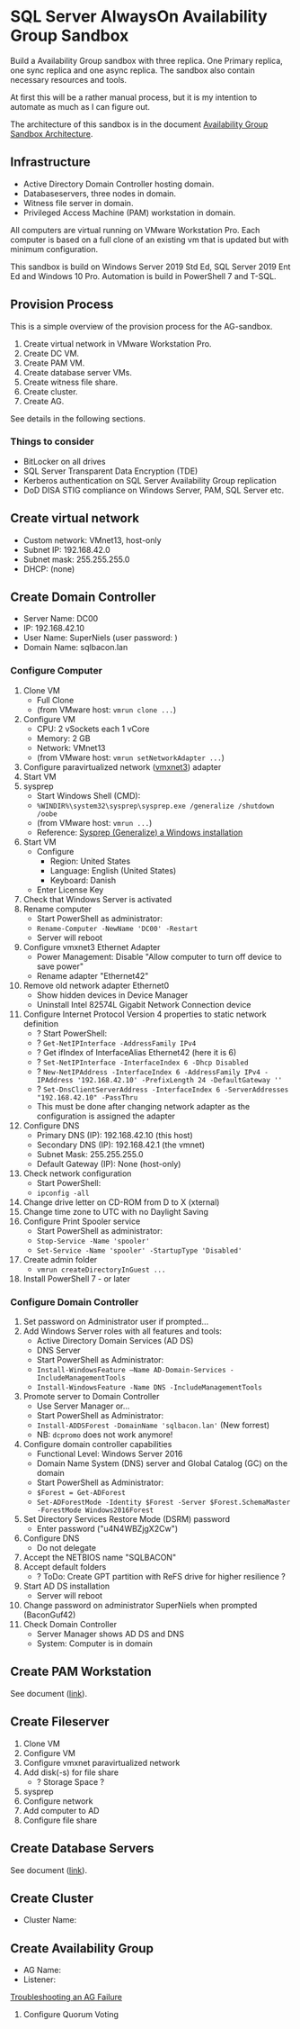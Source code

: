 
# SQL Server AlwaysOn Availability Group Sandbox

Build a Availability Group sandbox with three replica. One Primary replica, one sync replica and one async replica. The sandbox also contain necessary resources and tools.

At first this will be a rather manual process, but it is my intention to automate as much as I can figure out.

The architecture of this sandbox is in the document [Availability Group Sandbox Architecture](SqlAgSandboxArchitecture.md).

## Infrastructure

* Active Directory Domain Controller hosting domain.
* Databaseservers, three nodes in domain.
* Witness file server in domain.
* Privileged Access Machine (PAM) workstation in domain.

All computers are virtual running on VMware Workstation Pro. Each computer is based on a full clone of an existing vm that is updated but with minimum configuration.

This sandbox is build on Windows Server 2019 Std Ed, SQL Server 2019 Ent Ed and Windows 10 Pro. Automation is build in PowerShell 7 and T-SQL.

## Provision Process

This is a simple overview of the provision process for the AG-sandbox.

1) Create virtual network in VMware Workstation Pro.
1) Create DC VM.
1) Create PAM VM.
1) Create database server VMs.
1) Create witness file share.
1) Create cluster.
1) Create AG.

See details in the following sections.

### Things to consider

* BitLocker on all drives
* SQL Server Transparent Data Encryption (TDE)
* Kerberos authentication on SQL Server Availability Group replication
* DoD DISA STIG compliance on Windows Server, PAM, SQL Server etc.

## Create virtual network

* Custom network: VMnet13, host-only
* Subnet IP: 192.168.42.0
* Subnet mask: 255.255.255.0
* DHCP: (none)

## Create Domain Controller

* Server Name: DC00
* IP: 192.168.42.10
* User Name: SuperNiels (user password: )
* Domain Name: sqlbacon.lan

### Configure Computer

1) Clone VM
    * Full Clone
    * (from VMware host: `vmrun clone ...`)
1) Configure VM
    * CPU: 2 vSockets each 1 vCore
    * Memory: 2 GB
    * Network: VMnet13
    * (from VMware host: `vmrun setNetworkAdapter ...`)
1) Configure paravirtualized network ([vmxnet3](https://sqladm.blogspot.com/2019/03/vmxnet3-network-adapter.html)) adapter
1) Start VM
1) sysprep
    * Start Windows Shell (CMD):
    * `%WINDIR%\system32\sysprep\sysprep.exe /generalize /shutdown /oobe`
    * (from VMware host: `vmrun ...`)
    * Reference: [Sysprep (Generalize) a Windows installation](https://docs.microsoft.com/en-us/windows-hardware/manufacture/desktop/sysprep--generalize--a-windows-installation)
1) Start VM
    * Configure
        * Region: United States
        * Language: English (United States)
        * Keyboard: Danish
    * Enter License Key
1) Check that Windows Server is activated
1) Rename computer
    * Start PowerShell as administrator:
    * `Rename-Computer -NewName 'DC00' -Restart`
    * Server will reboot
1) Configure vmxnet3 Ethernet Adapter
    * Power Management: Disable "Allow computer to turn off device to save power"
    * Rename adapter "Ethernet42"
1) Remove old network adapter Ethernet0
    * Show hidden devices in Device Manager
    * Uninstall Intel 82574L Gigabit Network Connection device
1) Configure Internet Protocol Version 4 properties to static network definition
    * ? Start PowerShell:
    * ? `Get-NetIPInterface -AddressFamily IPv4`
    * ? Get ifIndex of InterfaceAlias Ethernet42 (here it is 6)
    * ? `Set-NetIPInterface -InterfaceIndex 6 -Dhcp Disabled`
    * ? `New-NetIPAddress -InterfaceIndex 6 -AddressFamily IPv4 -IPAddress '192.168.42.10' -PrefixLength 24 -DefaultGateway ''`
    * ? `Set-DnsClientServerAddress -InterfaceIndex 6 -ServerAddresses "192.168.42.10" -PassThru`
    * This must be done after changing network adapter as the configuration is assigned the adapter
1) Configure DNS
    * Primary DNS (IP): 192.168.42.10 (this host)
    * Secondary DNS (IP): 192.168.42.1 (the vmnet)
    * Subnet Mask: 255.255.255.0
    * Default Gateway (IP): None (host-only)
1) Check network configuration
    * Start PowerShell:
    * `ipconfig -all`
1) Change drive letter on CD-ROM from D to X (xternal)
1) Change time zone to UTC with no Daylight Saving
1) Configure Print Spooler service
    * Start PowerShell as administrator:
    * `Stop-Service -Name 'spooler'`
    * `Set-Service -Name 'spooler' -StartupType 'Disabled'`
1) Create admin folder
    * `vmrun createDirectoryInGuest ...`
1) Install PowerShell 7 - or later

### Configure Domain Controller

1) Set password on Administrator user if prompted...
1) Add Windows Server roles with all features and tools:
    * Active Directory Domain Services (AD DS)
    * DNS Server
    * Start PowerShell as Administrator:
    * `Install-WindowsFeature –Name AD-Domain-Services -IncludeManagementTools`
    * `Install-WindowsFeature -Name DNS -IncludeManagementTools`
1) Promote server to Domain Controller
    * Use Server Manager or...
    * Start PowerShell as Administrator:
    * `Install-ADDSForest -DomainName 'sqlbacon.lan'` (New forrest)
    * NB: `dcpromo` does not work anymore!
1) Configure domain controller capabilities
    * Functional Level: Windows Server 2016
    * Domain Name System (DNS) server and Global Catalog (GC) on the domain
    * Start PowerShell as Administrator:
    * `$Forest = Get-ADForest`
    * `Set-ADForestMode -Identity $Forest -Server $Forest.SchemaMaster -ForestMode Windows2016Forest`
1) Set Directory Services Restore Mode (DSRM) password
    * Enter password ("u4N4WBZjgX2Cw")
1) Configure DNS
    * Do not delegate
1) Accept the NETBIOS name "SQLBACON"
1) Accept default folders
    * ? ToDo: Create GPT partition with ReFS drive for higher resilience ?
1) Start AD DS installation
    * Server will reboot
1) Change password on administrator SuperNiels when prompted (BaconGuf42)
1) Check Domain Controller
    * Server Manager shows AD DS and DNS
    * System: Computer is in domain

## Create PAM Workstation

See document ([link](Workstation.md)).

## Create Fileserver

1) Clone VM
1) Configure VM
1) Configure vmxnet paravirtualized network
1) Add disk(-s) for file share
    * ? Storage Space ?
1) sysprep
1) Configure network
1) Add computer to AD
1) Configure file share

## Create Database Servers

See document ([link](DatabaseServers.md)).

## Create Cluster

* Cluster Name: 

## Create Availability Group

* AG Name: 
* Listener: 

[Troubleshooting an AG Failure](https://www.joshthecoder.com/2018/12/03/always-run-rhs-in-separate-process.html)

1) Configure Quorum Voting
